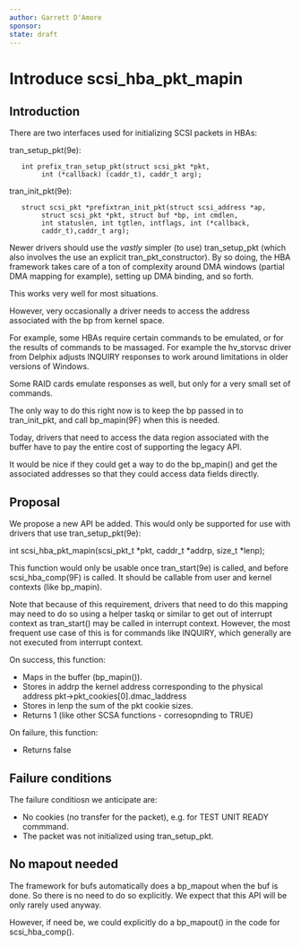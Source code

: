 ```yaml
---
author: Garrett D'Amore
sponsor:
state: draft
---
```


# Introduce scsi_hba_pkt_mapin

## Introduction

There are two interfaces used for initializing SCSI
packets in HBAs:

tran_setup_pkt(9e):

       int prefix_tran_setup_pkt(struct scsi_pkt *pkt,
            int (*callback) (caddr_t), caddr_t arg);

tran_init_pkt(9e):

       struct scsi_pkt *prefixtran_init_pkt(struct scsi_address *ap,
            struct scsi_pkt *pkt, struct buf *bp, int cmdlen,
            int statuslen, int tgtlen, intflags, int (*callback,
            caddr_t),caddr_t arg);

Newer drivers should use the *vastly* simpler (to use)
tran_setup_pkt (which also involves the use an explicit
tran_pkt_constructor).  By so doing, the HBA framework takes
care of a ton of complexity around DMA windows (partial DMA
mapping for example), setting up DMA binding, and so forth.

This works very well for most situations.

However, very occasionally a driver needs to access the address
associated with the bp from kernel space.  

For example, some HBAs require certain commands to be emulated,
or for the results of commands to be massaged.  For example the
hv_storvsc driver from Delphix adjusts INQUIRY responses to
work around limitations in older versions of Windows.

Some RAID cards emulate responses as well, but only for a very
small set of commands.

The only way to do this right now is to keep the bp passed in
to tran_init_pkt, and call bp_mapin(9F) when this is needed.

Today, drivers that need to access the data region associated with
the buffer have to pay the entire cost of supporting the legacy
API.

It would be nice if they could get a way to do the bp_mapin() and
get the associated addresses so that they could access data fields
directly.

## Proposal

We propose a new API be added.  This would only be supported for
use with drivers that use tran_setup_pkt(9e):

int scsi_hba_pkt_mapin(scsi_pkt_t *pkt, caddr_t *addrp, size_t *lenp);

This function would only be usable once tran_start(9e) is called,
and before scsi_hba_comp(9F) is called.  It should be callable
from user and kernel contexts (like bp_mapin).

Note that because of this requirement, drivers that need to do
this mapping may need to do so using a helper taskq or similar to get
out of interrupt context as tran_start() may be called in interrupt
context. However, the most frequent use case of this is for commands
like INQUIRY, which generally are not executed from interrupt context.

On success, this function:

* Maps in the buffer (bp_mapin()).
* Stores in addrp the kernel address corresponding to the physical address
  pkt->pkt_cookies[0].dmac_laddress
* Stores in lenp the sum of the pkt cookie sizes.
* Returns 1 (like other SCSA functions - corresopnding to TRUE)

On failure, this function:

* Returns false

## Failure conditions

The failure conditiosn we anticipate are:

* No cookies (no transfer for the packet), e.g. for TEST UNIT READY
  commmand.
* The packet was not initialized using tran_setup_pkt.

## No mapout needed

The framework for bufs automatically does a bp_mapout when the buf is done.
So there is no need to do so explicitly.  We expect that this API will
be only rarely used anyway.

However, if need be, we could explicitly do a bp_mapout() in the
code for scsi_hba_comp().
